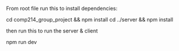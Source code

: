From root file run this to install dependencies:

cd comp214_group_project && npm install
cd ../server && npm install

then run this to run the server & client

npm run dev
